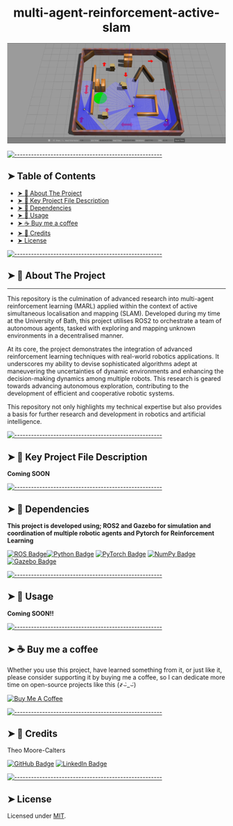 <!-- ⚠️ This README has been generated from the file(s) "blueprint.md" ⚠️--><h1 align="center">multi-agent-reinforcement-active-slam</h1>
<p align="center">
  <img src="images/logo.png" alt="Logo" width="550" height="auto" />
</p>


[![-----------------------------------------------------](https://raw.githubusercontent.com/andreasbm/readme/master/assets/lines/solar.png)](#table-of-contents)

## ➤ Table of Contents

* [➤ :pencil: About The Project](#-pencil-about-the-project)
* [➤ :floppy_disk: Key Project File Description](#-floppy_disk-key-project-file-description)
* [➤ :rocket: Dependencies](#-rocket-dependencies)
* [➤ :hammer: Usage](#-hammer-usage)
* [➤ :coffee: Buy me a coffee](#-coffee-buy-me-a-coffee)
* [➤ :scroll: Credits](#-scroll-credits)
* [➤ License](#-license)


[![-----------------------------------------------------](https://raw.githubusercontent.com/andreasbm/readme/master/assets/lines/solar.png)](#pencil-about-the-project)

## ➤ :pencil: About The Project
--------------------------

This repository is the culmination of advanced research into multi-agent reinforcement learning (MARL) applied within the context of active simultaneous localisation and mapping (SLAM). Developed during my time at the University of Bath, this project utilises ROS2 to orchestrate a team of autonomous agents, 
tasked with exploring and mapping unknown environments in a decentralised manner.


At its core, the project demonstrates the integration of advanced reinforcement learning techniques with real-world robotics applications. It underscores my ability to devise sophisticated algorithms adept at maneuvering the uncertainties of dynamic environments and enhancing the decision-making dynamics among multiple robots. This research is geared towards advancing autonomous exploration, contributing to the development of efficient and cooperative robotic systems.

This repository not only highlights my technical expertise but also provides a basis for further research and development in robotics and artificial intelligence.




[![-----------------------------------------------------](https://raw.githubusercontent.com/andreasbm/readme/master/assets/lines/solar.png)](#floppy_disk-key-project-file-description)

## ➤ :floppy_disk: Key Project File Description

 **Coming SOON**


[![-----------------------------------------------------](https://raw.githubusercontent.com/andreasbm/readme/master/assets/lines/solar.png)](#rocket-dependencies)

## ➤ :rocket: Dependencies

**This project is developed using; ROS2 and Gazebo for simulation and coordination of multiple robotic agents and Pytorch for Reinforcement Learning**


[![ROS Badge](https://img.shields.io/badge/ROS-22314E?logo=ros&logoColor=fff&style=for-the-badge)](https://docs.ros.org/en/humble/index.html)[![Python Badge](https://img.shields.io/badge/Python-3776AB?logo=python&logoColor=fff&style=for-the-badge)](https://www.python.org/) [![PyTorch Badge](https://img.shields.io/badge/PyTorch-EE4C2C?logo=pytorch&logoColor=fff&style=for-the-badge)](https://pytorch.org/) [![NumPy Badge](https://img.shields.io/badge/NumPy-013243?logo=numpy&logoColor=fff&style=for-the-badge)](https://numpy.org/)[![Gazebo Badge](https://custom-icon-badges.demolab.com/badge/-GazeboSim-FFBF00?style=for-the-badge&logo=package&logoColor=black)](https://gazebosim.org/home)



[![-----------------------------------------------------](https://raw.githubusercontent.com/andreasbm/readme/master/assets/lines/solar.png)](#hammer-usage)

## ➤ :hammer: Usage
 
**Coming SOON!!**


[![-----------------------------------------------------](https://raw.githubusercontent.com/andreasbm/readme/master/assets/lines/solar.png)](#coffee-buy-me-a-coffee)

## ➤ :coffee: Buy me a coffee
Whether you use this project, have learned something from it, or just like it, please consider supporting it by buying me a coffee, so I can dedicate more time on open-source projects like this (҂⌣̀_⌣́)

<a href="https://www.buymeacoffee.com/i1Cps" target="_blank"><img src="https://cdn.buymeacoffee.com/buttons/v2/default-violet.png" alt="Buy Me A Coffee" style="height: 60px !important;width: 217px !important;" ></a>


[![-----------------------------------------------------](https://raw.githubusercontent.com/andreasbm/readme/master/assets/lines/solar.png)](#scroll-credits)

## ➤ :scroll: Credits

Theo Moore-Calters 


[![GitHub Badge](https://img.shields.io/badge/GitHub-100000?style=for-the-badge&logo=github&logoColor=white)](https://github.com/i1Cps) [![LinkedIn Badge](https://img.shields.io/badge/LinkedIn-0077B5?style=for-the-badge&logo=linkedin&logoColor=white)](https://linkedin.com/in/theo-moore-calters)



[![-----------------------------------------------------](https://raw.githubusercontent.com/andreasbm/readme/master/assets/lines/solar.png)](#license)

## ➤ License
	
Licensed under [MIT](https://opensource.org/licenses/MIT).



